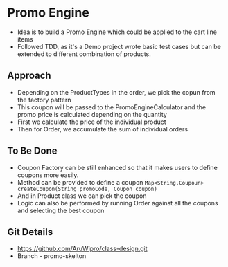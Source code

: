 # Promo Engine
- Idea is to build a Promo Engine which could be applied to the cart line items
- Followed TDD, as it's a Demo project wrote basic test cases but can be extended to different combination of products.

## Approach 
- Depending on the ProductTypes in the order, we pick the copun from the factory pattern
- This coupon will be passed to the PromoEngineCalculator and the promo price is calculated depending on the quantity
- First we calculate the price of the individual product
- Then for Order, we accumulate the sum of individual orders

## To Be Done
- Coupon Factory can be still enhanced so that it makes users to define coupons more easily.
- Method can be provided to define a coupon 
     `Map<String,Coupoun> createCoupon(String promoCode, Coupon coupon)`
- And in Product class we can pick the coupon
- Logic can also be performed by running Order against all the coupons and selecting the best coupon

## Git Details
- https://github.com/AruWipro/class-design.git
- Branch - promo-skelton
       